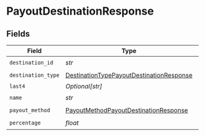 # PayoutDestinationResponse


## Fields

| Field                                                                                                       | Type                                                                                                        | Required                                                                                                    | Description                                                                                                 |
| ----------------------------------------------------------------------------------------------------------- | ----------------------------------------------------------------------------------------------------------- | ----------------------------------------------------------------------------------------------------------- | ----------------------------------------------------------------------------------------------------------- |
| `destination_id`                                                                                            | *str*                                                                                                       | :heavy_check_mark:                                                                                          | N/A                                                                                                         |
| `destination_type`                                                                                          | [DestinationTypePayoutDestinationResponse](../../models/shared/destinationtypepayoutdestinationresponse.md) | :heavy_check_mark:                                                                                          | N/A                                                                                                         |
| `last4`                                                                                                     | *Optional[str]*                                                                                             | :heavy_minus_sign:                                                                                          | N/A                                                                                                         |
| `name`                                                                                                      | *str*                                                                                                       | :heavy_check_mark:                                                                                          | N/A                                                                                                         |
| `payout_method`                                                                                             | [PayoutMethodPayoutDestinationResponse](../../models/shared/payoutmethodpayoutdestinationresponse.md)       | :heavy_check_mark:                                                                                          | N/A                                                                                                         |
| `percentage`                                                                                                | *float*                                                                                                     | :heavy_check_mark:                                                                                          | N/A                                                                                                         |